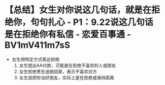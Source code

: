 # 【总结】女生对你说这几句话，就是在拒绝你，句句扎心 - P1：9.22说这几句话是在拒绝你有私信 - 恋爱百事通 - BV1mV411m7sS

-   女生用特定方式表达拒绝
    1.  女生提出AA付款，可能是在拒绝不喜欢的人或朋友
    2.  女生拒绝男生送她回家，表示不喜欢对方
    3.  女生说把你当好朋友，实际上是在拒绝或保持距离